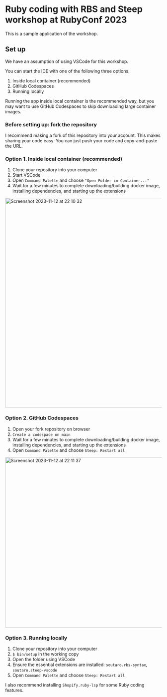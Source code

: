 # Ruby coding with RBS and Steep workshop at RubyConf 2023

This is a sample application of the workshop.

## Set up

We have an assumption of using VSCode for this workshop.

You can start the IDE with one of the following three options.

1. Inside local container (recommended)
2. GitHub Codespaces
3. Running locally

Running the app inside local container is the recommended way, but you may want to use GitHub Codespaces to skip downloading large container images.

### Before setting up: fork the repository

I recommend making a fork of this repository into your account.
This makes sharing your code easy.
You can just push your code and copy-and-paste the URL.

### Option 1. Inside local container (recommended)

1. Clone your repository into your computer
2. Start VSCode
3. Open `Command Palette` and choose `"Open Folder in Container..."`
4. Wait for a few minutes to complete downloading/building docker image, installing dependencies, and starting up the extensions

<img width="672" alt="Screenshot 2023-11-12 at 22 10 32" src="https://github.com/soutaro/rubyconf-2023/assets/139089/3d6dda29-613b-447c-9b4d-16f7591327f4">

### Option 2. GitHub Codespaces

1. Open your fork repository on browser
2. `Create a codespace on main`
3. Wait for a few minutes to complete downloading/building docker image, installing dependencies, and starting up the extensions
4. Open `Command Palette` and choose `Steep: Restart all`

<img width="546" alt="Screenshot 2023-11-12 at 22 11 37" src="https://github.com/soutaro/rubyconf-2023/assets/139089/9d34f3eb-90d0-4a46-8258-45b42d93b06f">

### Option 3. Running locally

1. Clone your repository into your computer
2. `$ bin/setup` in the working copy
3. Open the folder using VSCode
4. Ensure the essential extensions are installed: `soutaro.rbs-syntax`, `soutaro.steep-vscode`
5. Open `Command Palette` and choose `Steep: Restart all`

I also recommend installing `Shopify.ruby-lsp` for some Ruby coding features.

